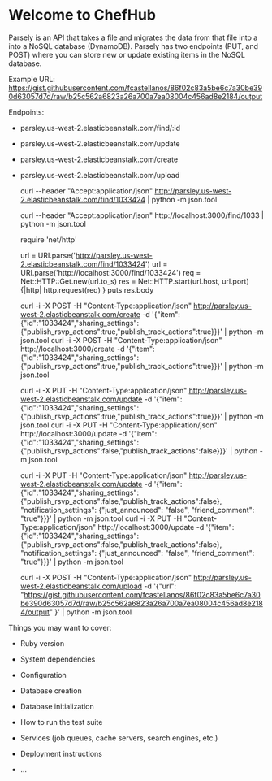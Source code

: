 # Welcome to ChefHub

Parsely is an API that takes a file and migrates the data from that file into a into a NoSQL database (DynamoDB).
Parsely has two endpoints (PUT, and POST) where you can store new or update existing items in the NoSQL
database.

Example URL: https://gist.githubusercontent.com/fcastellanos/86f02c83a5be6c7a30be390d63057d7d/raw/b25c562a6823a26a700a7ea08004c456ad8e2184/output

Endpoints:

  * parsley.us-west-2.elasticbeanstalk.com/find/:id
  
  * parsley.us-west-2.elasticbeanstalk.com/update
  
  * parsley.us-west-2.elasticbeanstalk.com/create

  * parsley.us-west-2.elasticbeanstalk.com/upload
  
    curl --header "Accept:application/json" http://parsley.us-west-2.elasticbeanstalk.com/find/1033424 | python -m json.tool
  
    curl --header "Accept:application/json" http://localhost:3000/find/1033 | python -m json.tool
  
    require 'net/http'

    url = URI.parse('http://parsley.us-west-2.elasticbeanstalk.com/find/1033424')
    url = URI.parse('http://localhost:3000/find/1033424')
    req = Net::HTTP::Get.new(url.to_s)
    res = Net::HTTP.start(url.host, url.port) {|http|
      http.request(req)
    }
    puts res.body
    
    
    
    curl -i -X POST -H "Content-Type:application/json" http://parsley.us-west-2.elasticbeanstalk.com/create -d '{"item":{"id":"1033424","sharing_settings":{"publish_rsvp_actions":true,"publish_track_actions":true}}}' | python -m json.tool
    curl -i -X POST -H "Content-Type:application/json" http://localhost:3000/create -d '{"item":{"id":"1033424","sharing_settings":{"publish_rsvp_actions":true,"publish_track_actions":true}}}' | python -m json.tool
    
    curl -i -X PUT -H "Content-Type:application/json" http://parsley.us-west-2.elasticbeanstalk.com/update -d '{"item":{"id":"1033424","sharing_settings":{"publish_rsvp_actions":true,"publish_track_actions":true}}}' | python -m json.tool
    curl -i -X PUT -H "Content-Type:application/json" http://localhost:3000/update -d '{"item":{"id":"1033424","sharing_settings":{"publish_rsvp_actions":false,"publish_track_actions":false}}}' | python -m json.tool
    
    curl -i -X PUT -H "Content-Type:application/json" http://parsley.us-west-2.elasticbeanstalk.com/update -d '{"item":{"id":"1033424","sharing_settings":{"publish_rsvp_actions":false,"publish_track_actions":false}, "notification_settings": {"just_announced": "false", "friend_comment": "true"}}}' | python -m json.tool
    curl -i -X PUT -H "Content-Type:application/json" http://localhost:3000/update -d '{"item":{"id":"1033424","sharing_settings":{"publish_rsvp_actions":false,"publish_track_actions":false}, "notification_settings": {"just_announced": "false", "friend_comment": "true"}}}' | python -m json.tool
    
    
    curl -i -X POST -H "Content-Type:application/json" http://parsley.us-west-2.elasticbeanstalk.com/upload -d '{"url": "https://gist.githubusercontent.com/fcastellanos/86f02c83a5be6c7a30be390d63057d7d/raw/b25c562a6823a26a700a7ea08004c456ad8e2184/output" }' | python -m json.tool

Things you may want to cover:

* Ruby version

* System dependencies

* Configuration

* Database creation

* Database initialization

* How to run the test suite

* Services (job queues, cache servers, search engines, etc.)

* Deployment instructions

* ...
